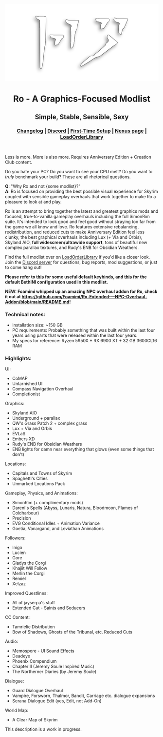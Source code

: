 <div align="center">

![Ro](assets/Ro.png)

# Ro - A Graphics-Focused Modlist

## Simple, Stable, Sensible, Sexy

### [Changelog](https://github.com/ThirdEyeSqueegee/Ro/blob/main/CHANGELOG.md) | [Discord](https://discord.gg/WF66mMu) | [First-Time Setup](https://github.com/ThirdEyeSqueegee/Ro/blob/main/SETUP.md) | [Nexus page](https://www.nexusmods.com/skyrimspecialedition/mods/84408) | [LoadOrderLibrary](https://loadorderlibrary.com/lists/ro-a-graphics-focused-modlist)

</div>
<br>

Less is more. More is also more. Requires Anniversary Edition + Creation Club content.

Do you hate your PC? Do you want to see your CPU melt? Do you want to _truly_ benchmark your build? These are all rhetorical questions.

**Q**: "Why Ro and not {some modlist}?" <br>
**A**: Ro is focused on providing the best possible visual experience for Skyrim coupled with sensible gameplay overhauls that work together to make Ro a pleasure to look at and play.

Ro is an attempt to bring together the latest and greatest graphics mods and focused, true-to-vanilla gameplay overhauls including the full SimonRim suite. It's intended to look good and feel good without straying too far from the game we all know and love. Ro features extensive rebalancing, redistribution, and reduced cuts to make Anniversary Edition feel less clunky, the best graphical overhauls including Lux (+ Via and Orbis), Skyland AIO, **full widescreen/ultrawide support**, tons of beautiful new complex parallax textures, and Rudy's ENB for Obsidian Weathers.

Find the full modlist over on [LoadOrderLibrary](https://loadorderlibrary.com/lists/ro-a-graphics-focused-modlist) if you'd like a closer look. Join the [Discord server](https://discord.gg/WF66mMu) for questions, bug reports, mod suggestions, or just to come hang out!

**Please refer to [this](https://github.com/ThirdEyeSqueegee/Ro/blob/main/KEYBINDS.md) for some useful default keybinds, and [this](https://github.com/ThirdEyeSqueegee/Ro/blob/main/BETHINI.md) for the default BethINI configuration used in this modlist.**

**NEW: Foamimi whipped up an amazing NPC overhaul addon for Ro, check it out at https://github.com/Foamimi/Ro-Extended---NPC-Overhaul-Addon/blob/main/README.md!**

### Technical notes:

- Installation size: ~150 GB
- PC requirements: Probably something that was built within the last four years using parts that were released within the last four years.
- My specs for reference: Ryzen 5950X + RX 6900 XT + 32 GB 3600CL16 RAM

### Highlights: <br>

UI:

- CoMAP
- Untarnished UI
- Compass Navigation Overhaul
- Completionist

Graphics:

- Skyland AIO
- Underground + parallax
- QW's Grass Patch 2 + complex grass
- Lux + Via and Orbis
- EVLaS
- Embers XD
- Rudy's ENB for Obsidian Weathers
- ENB lights for damn near everything that glows (even some things that don't)

Locations:

- Capitals and Towns of Skyrim
- Spaghetti's Cities
- Unmarked Locations Pack

Gameplay, Physics, and Animations:

- SimonRim (+ complimentary mods)
- Dareni's Spells (Abyss, Lunaris, Natura, Bloodmoon, Flames of Coldharbour)
- Precision
- EVG Conditional Idles + Animation Variance
- Goetia, Vanargand, and Leviathan Animations

Followers:

- Inigo
- Lucien
- Gore
- Gladys the Corgi
- Khajiit Will Follow
- Merlin the Corgi
- Remiel
- Xelzaz

Improved Questlines:

- All of jayserpa's stuff
- Extended Cut - Saints and Seducers

CC Content:

- Tamrielic Distribution
- Bow of Shadows, Ghosts of the Tribunal, etc. Reduced Cuts

Audio:

- Memospore - UI Sound Effects
- Deadeye
- Phoenix Compendium
- Chapter II (Jeremy Soule Inspired Music)
- The Northerner Diaries (by Jeremy Soule)

Dialogue:

- Guard Dialogue Overhaul
- Vampire, Forsworn, Thalmor, Bandit, Carriage etc. dialogue expansions
- Serana Dialogue Edit (yes, Edit, not Add-On)

World Map:

- A Clear Map of Skyrim

This description is a work in progress.
